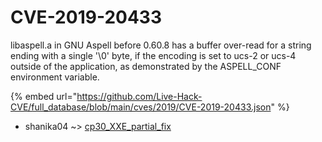 # CVE-2019-20433

libaspell.a in GNU Aspell before 0.60.8 has a buffer over-read for a string ending with a single '\0' byte, if the encoding is set to ucs-2 or ucs-4 outside of the application, as demonstrated by the ASPELL_CONF environment variable.

{% embed url="https://github.com/Live-Hack-CVE/full_database/blob/main/cves/2019/CVE-2019-20433.json" %}


* shanika04 ~> [cp30_XXE_partial_fix](https://zeste.alice-snow.ru/2019/database/cve-2019-20433/cp30_xxe_partial_fix-shanika04)